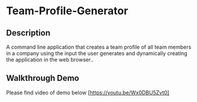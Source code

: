 # Team-Profile-Generator

## Description

A command line application that creates a team profile of all team members in a company using the input the user generates and dynamically creating the application in the web browser..

## Walkthrough Demo

Please find video of demo below
[https://youtu.be/Wx0DBU5Zvt0]
